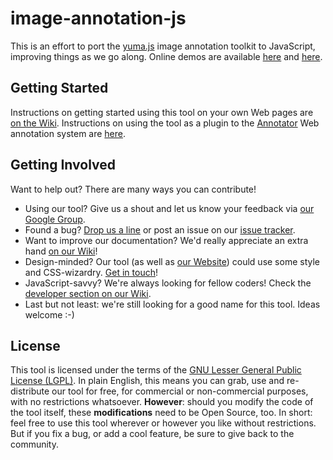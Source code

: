 # image-annotation-js

This is an effort to port the [yuma.js](http://yuma-js.github.com) image annotation toolkit to JavaScript, improving things as we go along. Online demos are available [here](http://yuma-js.github.com/yuma2.html) and [here](http://yuma-js.github.com/okfn_plugin.html).

## Getting Started

Instructions on getting started using this tool on your own Web pages are [on the Wiki](image-annotation-js/wiki/Getting-Started). Instructions on using the tool as a plugin to the [Annotator](http://okfnlabs.org/annotator/) Web annotation system are [here](image-annotation-js/wiki/Annotator-Plugin).

## Getting Involved

Want to help out? There are many ways you can contribute!

* Using our tool? Give us a shout and let us know your feedback via [our Google Group](http://groups.google.com/group/yuma-annotation).
* Found a bug? [Drop us a line](http://groups.google.com/group/yuma-annotation) or post an issue on our [issue tracker](image-annotation-js/issues).
* Want to improve our documentation? We'd really appreciate an extra hand [on our Wiki](image-annotation-js/wiki)!
* Design-minded? Our tool (as well as [our Website](http://yuma-js.github.com)) could use some style and CSS-wizardry. [Get in touch](http://groups.google.com/group/yuma-annotation)!
* JavaScript-savvy? We're always looking for fellow coders! Check the [developer section on our Wiki](image-annotation-js/wiki/Developers).
* Last but not least: we're still looking for a good name for this tool. Ideas welcome :-)

## License

This tool is licensed under the terms of the [GNU Lesser General Public License (LGPL)](image-annotation-js/blob/master/lgpl-3.0.txt). In plain English, this means you can grab, use and re-distribute our tool for free, for commercial or non-commercial purposes, with no restrictions whatsoever. __However__: should you modify the code of the tool itself, these __modifications__ need to be Open Source, too. In short: feel free to use this tool wherever or however you like without restrictions. But if you fix a bug, or add a cool feature, be sure to give back to the community.


